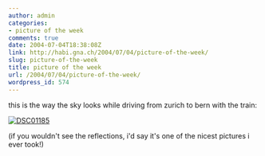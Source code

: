 ```yaml
---
author: admin
categories:
- picture of the week
comments: true
date: 2004-07-04T18:38:08Z
link: http://habi.gna.ch/2004/07/04/picture-of-the-week/
slug: picture-of-the-week
title: picture of the week
url: /2004/07/04/picture-of-the-week/
wordpress_id: 574
---
```


this is the way the sky looks while driving from zurich to bern with the train:

[![DSC01185](http://habi.gna.ch/blog/images/DSC01185-tm.jpg)](http://habi.gna.ch/blog/images/DSC01185.JPG)

(if you wouldn't see the reflections, i'd say it's one of the nicest pictures i ever took!)
